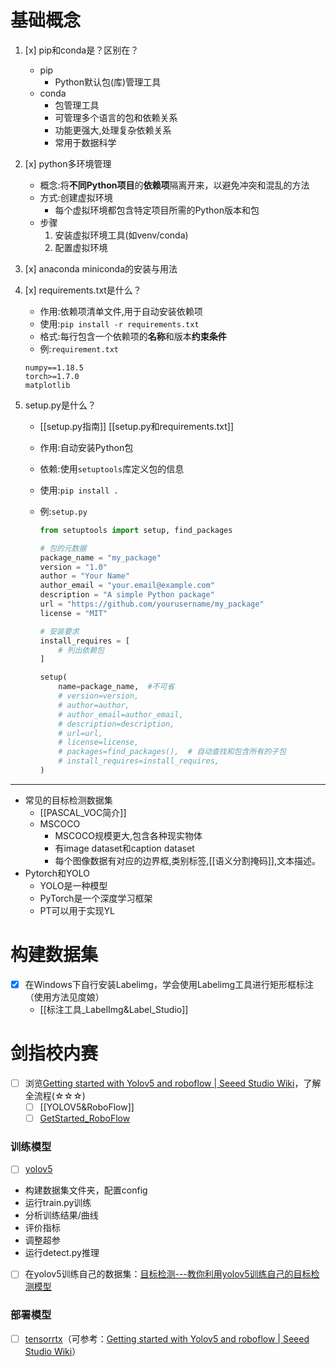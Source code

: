 # 基础概念

1. [x] pip和conda是？区别在？
	- pip
		- Python默认包(库)管理工具
	- conda
		- 包管理工具
		- 可管理多个语言的包和依赖关系
		- 功能更强大,处理复杂依赖关系
		- 常用于数据科学
1. [x] python多环境管理
	- 概念:将**不同Python项目**的**依赖项**隔离开来，以避免冲突和混乱的方法
	- 方式:创建虚拟环境
		- 每个虚拟环境都包含特定项目所需的Python版本和包
	- 步骤
		1. 安装虚拟环境工具(如venv/conda)
		2. 配置虚拟环境
1. [x] anaconda miniconda的安装与用法
2. [x] requirements.txt是什么？
	- 作用:依赖项清单文件,用于自动安装依赖项
	- 使用:`pip install -r requirements.txt`
	- 格式:每行包含一个依赖项的**名称**和版本**约束条件**
	- 例:`requirement.txt`

	```
	numpy==1.18.5
	torch>=1.7.0
	matplotlib
	```

1. setup.py是什么？
	- [[setup.py指南]] [[setup.py和requirements.txt]]
	- 作用:自动安装Python包
	- 依赖:使用`setuptools`库定义包的信息
	- 使用:`pip install .`
	- 例:`setup.py`

		```py
		from setuptools import setup, find_packages
		
		# 包的元数据
		package_name = "my_package"
		version = "1.0"
		author = "Your Name"
		author_email = "your.email@example.com"
		description = "A simple Python package"
		url = "https://github.com/yourusername/my_package"
		license = "MIT"
		
		# 安装要求
		install_requires = [
		    # 列出依赖包
		]
		
		setup(
		    name=package_name,  #不可省
		    # version=version,
		    # author=author,
		    # author_email=author_email,
		    # description=description,
		    # url=url,
		    # license=license,
		    # packages=find_packages(),  # 自动查找和包含所有的子包
		    # install_requires=install_requires,
		)
		
		```

---
- 常见的目标检测数据集
   - [[PASCAL_VOC简介]]
   - MSCOCO
	   - MSCOCO规模更大,包含各种现实物体
	   - 有image dataset和caption dataset
	   - 每个图像数据有对应的边界框,类别标签,[[语义分割掩码]],文本描述。
- Pytorch和YOLO
	- YOLO是一种模型
	- PyTorch是一个深度学习框架
	- PT可以用于实现YL

# 构建数据集

- [x] 在Windows下自行安装Labelimg，学会使用Labelimg工具进行矩形框标注（使用方法见度娘）
	- [[标注工具_LabelImg&Label_Studio]] 

# 剑指校内赛

- [ ] 浏览[Getting started with Yolov5 and roboflow | Seeed Studio Wiki](https://wiki.seeedstudio.com/YOLOv5-Object-Detection-Jetson/)，了解全流程(☆☆☆)
	- [ ] [[YOLOV5&RoboFlow]]
	- [ ] [GetStarted_RoboFlow](https://blog.roboflow.com/getting-started-with-roboflow/)

### 训练模型

- [ ] [yolov5](https://github.com/ultralytics/yolov5)

- 构建数据集文件夹，配置config
- 运行train.py训练
- 分析训练结果/曲线
- 评价指标
- 调整超参
- 运行detect.py推理

- [ ] 在yolov5训练自己的数据集：[目标检测---教你利用yolov5训练自己的目标检测模型](https://blog.csdn.net/didiaopao/article/details/119954291?ops_request_misc=%257B%2522request%255Fid%2522%253A%2522169370856016800225586814%2522%252C%2522scm%2522%253A%252220140713.130102334.pc%255Fall.%2522%257D&request_id=169370856016800225586814&biz_id=0&utm_medium=distribute.pc_search_result.none-task-blog-2~all~first_rank_ecpm_v1~hot_rank-4-119954291-null-null.142^v93^koosearch_v1&utm_term=%E7%94%A8yolov5%E8%AE%AD%E7%BB%83%E8%87%AA%E5%B7%B1%E7%9A%84%E6%95%B0%E6%8D%AE&spm=1018.2226.3001.4187)

### 部署模型

- [ ] [tensorrtx](https://github.com/wang-xinyu/tensorrtx)（可参考：[Getting started with Yolov5 and roboflow | Seeed Studio Wiki](https://wiki.seeedstudio.com/YOLOv5-Object-Detection-Jetson/)）

